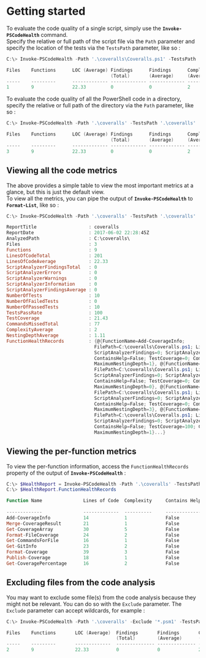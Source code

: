 # Getting started  

To evaluate the code quality of a single script, simply use the **`Invoke-PSCodeHealth`** command.  
Specify the relative or full path of the script file via the `Path` parameter and specify the location of the tests via the `TestsPath` parameter, like so :  

```powershell
C:\> Invoke-PSCodeHealth -Path '.\coveralls\Coveralls.ps1' -TestsPath '.\coveralls'

Files    Functions      LOC (Average) Findings      Findings      Complexity    Test Coverage
                                      (Total)       (Average)     (Average)
-----    ---------      ------------- ------------- ------------- ------------- -------------  
1        9              22.33         0             0             2             21.88 %
```  

To evaluate the code quality of all the PowerShell code in a directory, specify the relative or full path of the directory via the `Path` parameter, like so :  

```powershell
C:\> Invoke-PSCodeHealth -Path '.\coveralls' -TestsPath '.\coveralls'

Files    Functions      LOC (Average) Findings      Findings      Complexity    Test Coverage
                                      (Total)       (Average)     (Average)
-----    ---------      ------------- ------------- ------------- ------------- -------------  
3        9              22.33         0             0             2             21.43 %

```  
## Viewing all the code metrics  

The above provides a simple table to view the most important metrics at a glance, but this is just the default view.  
To view all the metrics, you can pipe the output of **`Invoke-PSCodeHealth`** to **`Format-List`**, like so :  

```powershell
C:\> Invoke-PSCodeHealth -Path '.\coveralls' -TestsPath '.\coveralls' | Format-List

ReportTitle                   : coveralls
ReportDate                    : 2017-06-02 22:28:45Z
AnalyzedPath                  : C:\coveralls\
Files                         : 3
Functions                     : 9
LinesOfCodeTotal              : 201
LinesOfCodeAverage            : 22.33
ScriptAnalyzerFindingsTotal   : 0
ScriptAnalyzerErrors          : 0
ScriptAnalyzerWarnings        : 0
ScriptAnalyzerInformation     : 0
ScriptAnalyzerFindingsAverage : 0
NumberOfTests                 : 10
NumberOfFailedTests           : 0
NumberOfPassedTests           : 10
TestsPassRate                 : 100
TestCoverage                  : 21.43
CommandsMissedTotal           : 77
ComplexityAverage             : 2
NestingDepthAverage           : 1.11
FunctionHealthRecords         : {@{FunctionName=Add-CoverageInfo;
                                FilePath=C:\coveralls\Coveralls.ps1; LinesOfCode=14;
                                ScriptAnalyzerFindings=0; ScriptAnalyzerResultDetails=;
                                ContainsHelp=False; TestCoverage=0; Complexity=1;
                                MaximumNestingDepth=1}, @{FunctionName=Merge-CoverageResult;
                                FilePath=C:\coveralls\Coveralls.ps1; LinesOfCode=21;
                                ScriptAnalyzerFindings=0; ScriptAnalyzerResultDetails=;
                                ContainsHelp=False; TestCoverage=0; Complexity=1;
                                MaximumNestingDepth=0}, @{FunctionName=Get-CoverageArray;
                                FilePath=C:\coveralls\Coveralls.ps1; LinesOfCode=30;
                                ScriptAnalyzerFindings=0; ScriptAnalyzerResultDetails=;
                                ContainsHelp=False; TestCoverage=0; Complexity=5;
                                MaximumNestingDepth=3}, @{FunctionName=Format-FileCoverage;
                                FilePath=C:\coveralls\Coveralls.ps1; LinesOfCode=24;
                                ScriptAnalyzerFindings=0; ScriptAnalyzerResultDetails=;
                                ContainsHelp=False; TestCoverage=100; Complexity=2;
                                MaximumNestingDepth=1}...}
```
## Viewing the per-function metrics  

To view the per-function information, access the `FunctionHealthRecords` property of the output of **`Invoke-PSCodeHealth`** :

```powershell
C:\> $HealthReport = Invoke-PSCodeHealth -Path '.\coveralls' -TestsPath '.\coveralls'
C:\> $HealthReport.FunctionHealthRecords

Function Name               Lines of Code  Complexity     Contains Help Test Coverage ScriptAnalyzer
                                                                                         Findings
-------------               -------------  ----------     ------------- ------------- -------------  
Add-CoverageInfo            14             1              False         0 %                 0
Merge-CoverageResult        21             1              False         0 %                 0
Get-CoverageArray           30             5              False         0 %                 0
Format-FileCoverage         24             2              False         100 %               0
Get-CommandsForFile         16             1              False         100 %               0
Get-GitInfo                 23             2              False         0 %                 0
Format-Coverage             39             3              False         0 %                 0
Publish-Coverage            18             1              False         0 %                 0
Get-CoveragePercentage      16             2              False         100 %               0

```
## Excluding files from the code analysis  

You may want to exclude some file(s) from the code analysis because they might not be relevant. You can do so with the `Exclude` parameter. The `Exclude` parameter can accept wildcards, for example :  

```powershell
C:\> Invoke-PSCodeHealth -Path '.\coveralls' -Exclude '*.psm1' -TestsPath '.\coveralls'

Files    Functions       LOC (Average)  Findings       Findings       Complexity     Test Coverage
                                        (Total)        (Average)      (Average)
-----    ---------       -------------  -------------- -------------- -------------- -------------
2        9               22.33          0              0              2              21.88 %  
```
